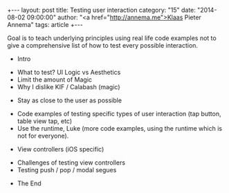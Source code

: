 +---
 layout: post
 title: Testing user interaction
 category: "15"
 date: "2014-08-02 09:00:00"
 author: "<a href=\"http://annema.me">Klaas Pieter Annema</a>"
 tags: article
 +---

Goal is to teach underlying principles using real life code examples not to give a comprehensive list of how to test every possible interaction.

- Intro 
* What to test? UI Logic vs Aesthetics
* Limit the amount of Magic
* Why I dislike KIF / Calabash (magic)

- Stay as close to the user as possible
* Code examples of testing specific types of user interaction (tap button, table view tap, etc)
* Use the runtime, Luke (more code examples, using the runtime which is not for everyone).

- View controllers (iOS specific)
* Challenges of testing view controllers
* Testing push / pop / modal segues

- The End
